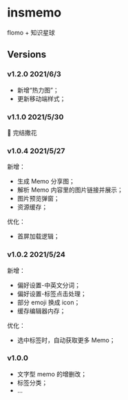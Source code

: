 # insmemo

flomo + 知识星球

## Versions

### v1.2.0 2021/6/3

- 新增“热力图”；
- 更新移动端样式；

### v1.1.0 2021/5/30

🎉 完结撒花

### v1.0.4 2021/5/27

新增：

- 生成 Memo 分享图；
- 解析 Memo 内容里的图片链接并展示；
- 图片预览弹窗；
- 资源缓存；

优化：

- 首屏加载逻辑；

### v1.0.2 2021/5/24

新增：

- 偏好设置-中英文分词；
- 偏好设置-标签点击处理；
- 部分 emoji 换成 icon；
- 缓存编辑器内存；

优化：

- 选中标签时，自动获取更多 Memo；

### v1.0.0

- 文字型 memo 的增删改；
- 标签分类；
- ...
